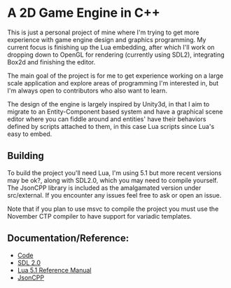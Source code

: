 A 2D Game Engine in C++
=======================

This is just a personal project of mine where I'm trying to get more experience with game engine design
and graphics programming. My current focus is finishing up the Lua embedding, after which I'll work on dropping down to OpenGL for rendering (currently using SDL2), integrating Box2d and finishing the editor.

The main goal of the project is for me to get experience working on a large scale application and explore
areas of programming I'm interested in, but I'm always open to contributors who also want to learn.

The design of the engine is largely inspired by Unity3d, in that I aim to migrate to an Entity-Component based system and have a graphical scene editor where you can fiddle around and entities' have their behaviors 
defined by scripts attached to them, in this case Lua scripts since Lua's easy to embed.

## Building
To build the project you'll need Lua, I'm using 5.1 but more recent versions may be ok?, along with SDL2.0, which you may need to compile yourself. The JsonCPP library is included as the amalgamated version under src/external. If you 
encounter any issues feel free to ask or open an issue.

Note that if you plan to use msvc to compile the project you must use the November CTP compiler to have support for variadic templates. 

## Documentation/Reference:
- [Code](http://twinklebear.github.com/LPCGame/)
- [SDL 2.0](http://wiki.libsdl.org/moin.cgi/FrontPage)
- [Lua 5.1 Reference Manual](http://www.lua.org/manual/5.1/)
- [JsonCPP](http://jsoncpp.sourceforge.net/)

